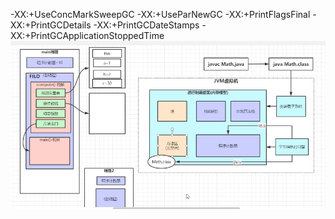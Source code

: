 -XX:+UseConcMarkSweepGC -XX:+UseParNewGC -XX:+PrintFlagsFinal -XX:+PrintGCDetails
-XX:+PrintGCDateStamps -XX:+PrintGCApplicationStoppedTime
![img.png](img.png)